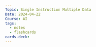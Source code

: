 ```yaml
---
Topic: Single Instruction Multiple Data
Date: 2024-04-22
Course: AI
tags:
  - notes
  - flashcards
cards-deck:
---
```

